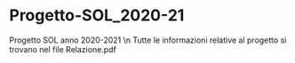 # Progetto-SOL_2020-21
Progetto SOL anno 2020-2021 \n
Tutte le informazioni relative al progetto si trovano nel file Relazione.pdf
